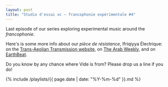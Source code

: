 ```yaml
---
layout: post
title: "Studio d'essai xc – francophonie expérimentale #4"
---
```


Last episode of our series exploring experimental music around the _francophonie_.

Here's is some more info about our _pièce de résistance_, Ifriqiyya Électrique: on the [Trans-Aeolian Transmission website](http://www.trasportimarittimi.net/trans-aeolian_transmission.html#widget6), on [The Arab Weekly](http://www.thearabweekly.com/Culture/5867/Ifriqiyya-Electrique:-When-electric-guitars-meet-Sufi-music), and on [EarthBeat](http://earthbeat.nl/artist/ifriqiyya-electrique/).

Do you know by any chance where Vide is from? Please drop us a line if you do!

 {% include /playlists/{{ page.date | date: "%Y-%m-%d" }}.md %}
